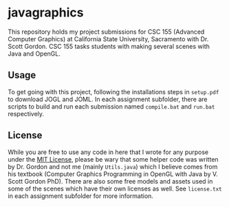 # javagraphics

This repository holds my project submissions for CSC 155 (Advanced Computer Graphics) at California State University, Sacramento with Dr. Scott Gordon. CSC 155 tasks students with making several scenes with Java and OpenGL.


## Usage
To get going with this project, following the installations steps in ``setup.pdf`` to download JOGL and JOML. In each assignment subfolder, there are scripts to build and run each submission named ``compile.bat`` and ``run.bat`` respectively.


## License

While you are free to use any code in here that I wrote for any purpose under the [MIT License](https://choosealicense.com/licenses/mit/), please be wary that some helper code was written by Dr. Gordon and not me (mainly ``Utils.java``) which I believe comes from his textbook (Computer Graphics Programming in OpenGL with Java by V. Scott Gordon PhD). There are also some free models and assets used in some of the scenes which have their own licenses as well. See ``license.txt`` in each assignment subfolder for more information.

